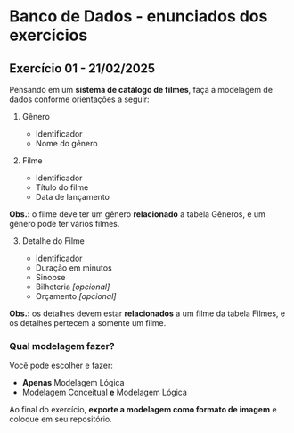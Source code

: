 # Banco de Dados - enunciados dos exercícios

## Exercício 01 - 21/02/2025

Pensando em um **sistema de catálogo de filmes**, faça a modelagem de dados conforme orientações a seguir:

1) Gênero
    - Identificador 
    - Nome do gênero

2) Filme
    - Identificador
    - Título do filme
    - Data de lançamento

**Obs.:** o filme deve ter um gênero **relacionado** a tabela Gêneros, e um gênero pode ter vários filmes.

3) Detalhe do Filme

    - Identificador
    - Duração em minutos
    - Sinopse
    - Bilheteria *[opcional]*
    - Orçamento *[opcional]*

**Obs.:** os detalhes devem estar **relacionados** a um filme da tabela Filmes, e os detalhes pertecem a somente um filme.

### Qual modelagem fazer?

Você pode escolher e fazer:

- **Apenas** Modelagem Lógica
- Modelagem Conceitual **e** Modelagem Lógica

Ao final do exercício, **exporte a modelagem como formato de imagem** e coloque em seu repositório.